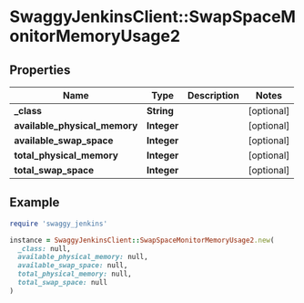# SwaggyJenkinsClient::SwapSpaceMonitorMemoryUsage2

## Properties

| Name | Type | Description | Notes |
| ---- | ---- | ----------- | ----- |
| **_class** | **String** |  | [optional] |
| **available_physical_memory** | **Integer** |  | [optional] |
| **available_swap_space** | **Integer** |  | [optional] |
| **total_physical_memory** | **Integer** |  | [optional] |
| **total_swap_space** | **Integer** |  | [optional] |

## Example

```ruby
require 'swaggy_jenkins'

instance = SwaggyJenkinsClient::SwapSpaceMonitorMemoryUsage2.new(
  _class: null,
  available_physical_memory: null,
  available_swap_space: null,
  total_physical_memory: null,
  total_swap_space: null
)
```

